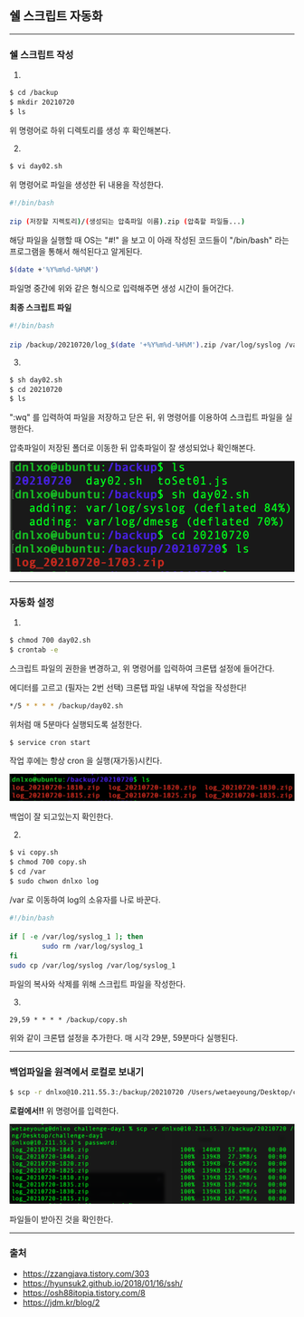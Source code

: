 ## 쉘 스크립트 자동화

---

### 쉘 스크립트 작성

1. 

   ```bash
   $ cd /backup
   $ mkdir 20210720
   $ ls
   ```

   위 명령어로 하위 디렉토리를 생성 후 확인해본다.

2. 

   ```bash
   $ vi day02.sh
   ```

   위 명령어로 파일을 생성한 뒤 내용을 작성한다.

   ```bash
   #!/bin/bash
   
   zip (저장할 지렉토리)/(생성되는 압축파일 이름).zip (압축할 파일들...)
   ```

   해당 파일을 실행할 때 OS는 "#!" 을 보고 이 아래 작성된 코드들이 "/bin/bash" 라는 프로그램을 통해서 해석된다고 알게된다.

   ```bash
   $(date +'%Y%m%d-%H%M')
   ```

   파일명 중간에 위와 같은 형식으로 입력해주면 생성 시간이 들어간다.

   **최종 스크립트 파일**

   ```bash
   #!/bin/bash
   
   zip /backup/20210720/log_$(date '+%Y%m%d-%H%M').zip /var/log/syslog /var/log/dmesg
   ```

3. 

   ```bash
   $ sh day02.sh
   $ cd 20210720
   $ ls
   ```

   ":wq" 를 입력하여 파일을 저장하고 닫은 뒤, 위 명령어를 이용하여 스크립트 파일을 실행한다.

   압축파일이 저장된 폴더로 이동한 뒤 압축파일이 잘 생성되었나 확인해본다.

   ![image-20210720170334598](./img/image-20210720170334598.png)

---

### 자동화 설정

1. 

   ```bash
   $ chmod 700 day02.sh
   $ crontab -e
   ```

   스크립트 파일의 권한을 변경하고, 위 명령어를 입력하여 크론탭 설정에 들어간다.

   에디터를 고르고 (필자는 2번 선택) 크론탭 파일 내부에 작업을 작성한다!

   ```bash
   */5 * * * * /backup/day02.sh
   ```

   위처럼 매 5분마다 실행되도록 설정한다.

   ```bash
   $ service cron start
   ```

   작업 후에는 항상 cron 을 실행(재가동)시킨다.

   ![image-20210720184005693](./img/image-20210720184005693.png)

   백업이 잘 되고있는지 확인한다.

2. 

   ```bash
   $ vi copy.sh
   $ chmod 700 copy.sh
   $ cd /var
   $ sudo chwon dnlxo log
   ```

   /var 로 이동하여 log의 소유자를 나로 바꾼다.

   ```bash
   #!/bin/bash
   
   if [ -e /var/log/syslog_1 ]; then
           sudo rm /var/log/syslog_1
   fi
   sudo cp /var/log/syslog /var/log/syslog_1
   ```

   파일의 복사와 삭제를 위해 스크립트 파일을 작성한다.

3. 

   ```
   29,59 * * * * /backup/copy.sh
   ```

   위와 같이 크론탭 설정을 추가한다. 매 시각 29분, 59분마다 실행된다.

---

### 백업파일을 원격에서 로컬로 보내기

```bash
$ scp -r dnlxo@10.211.55.3:/backup/20210720 /Users/wetaeyoung/Desktop/challenge-day1
```

**로컬에서!!** 위 명령어를 입력한다.

![image-20210720184609013](./img/image-20210720184609013.png)

파일들이 받아진 것을 확인한다.

---

### 출처

- https://zzangjava.tistory.com/303
- https://hyunsuk2.github.io/2018/01/16/ssh/
- https://osh88itopia.tistory.com/8
- https://jdm.kr/blog/2

